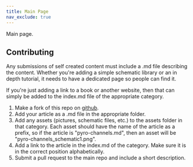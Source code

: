 ```yaml
---
title: Main Page
nav_exclude: true
---
```


Main page.

## Contributing

Any submissions of self created content must include a .md file describing the content. Whether you're adding a simple schematic library or an in depth tutorial, it needs to have a dedicated page so people can find it.

If you're just adding a link to a book or another website, then that can simply be added to the index.md file of the appropriate category.

1. Make a fork of this repo on [github](https://github.com/BPS-space/bps-space.github.io).
2. Add your article as a .md file in the appropriate folder.
3. Add any assets (pictures, schematic files, etc.) to the assets folder in that category. Each asset should have the name of the article as a prefix, so if the article is "pyro-channels.md", then an asset will be "pyro-channels_schematic1.png".
4. Add a link to the article in the index.md of the category. Make sure it is in the correct position alphabetically.
5. Submit a pull request to the main repo and include a short description.